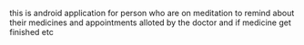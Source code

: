 this is android application for person who are on meditation to remind about their medicines and appointments alloted by the doctor and if medicine get finished etc

